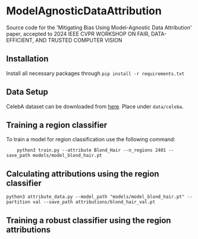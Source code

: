 # ModelAgnosticDataAttribution

Source code for the 'Mitigating Bias Using Model-Agnostic Data Attribution' paper, accepted to 2024 IEEE CVPR WORKSHOP ON FAIR, DATA-EFFICIENT, AND TRUSTED COMPUTER VISION

## Installation

Install all necessary packages through `pip install -r requirements.txt`

## Data Setup

CelebA dataset can be downloaded from [here](https://mmlab.ie.cuhk.edu.hk/projects/CelebA.html). Place under `data/celeba`.

## Training a region classifier

To train a model for region classification use the following command:

```
    python3 train.py --attribute Blond_Hair --n_regions 2401 --save_path models/model_blond_hair.pt
```

## Calculating attributions using the region classifier

```
python3 attribute_data.py --model_path "models/model_blond_hair.pt" --partition val --save_path attributions/blond_hair_val.pt
```

## Training a robust classifier using the region attributions

